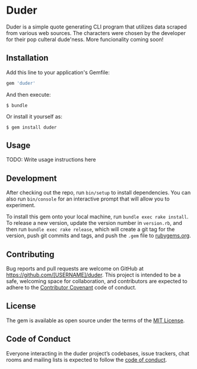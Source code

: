 # Duder

Duder is a simple quote generating CLI program that utilizes data scraped from various web sources. The characters were chosen by the developer for their pop culteral dude'ness. More funcionality coming soon!

## Installation

Add this line to your application's Gemfile:

```ruby
gem 'duder'
```

And then execute:

    $ bundle

Or install it yourself as:

    $ gem install duder

## Usage

TODO: Write usage instructions here

## Development

After checking out the repo, run `bin/setup` to install dependencies. You can also run `bin/console` for an interactive prompt that will allow you to experiment.

To install this gem onto your local machine, run `bundle exec rake install`. To release a new version, update the version number in `version.rb`, and then run `bundle exec rake release`, which will create a git tag for the version, push git commits and tags, and push the `.gem` file to [rubygems.org](https://rubygems.org).

## Contributing

Bug reports and pull requests are welcome on GitHub at https://github.com/[USERNAME]/duder. This project is intended to be a safe, welcoming space for collaboration, and contributors are expected to adhere to the [Contributor Covenant](http://contributor-covenant.org) code of conduct.

## License

The gem is available as open source under the terms of the [MIT License](https://opensource.org/licenses/MIT).

## Code of Conduct

Everyone interacting in the duder project’s codebases, issue trackers, chat rooms and mailing lists is expected to follow the [code of conduct](https://github.com/[USERNAME]/duder/blob/master/CODE_OF_CONDUCT.md).
